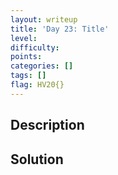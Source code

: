 ```yaml
---
layout: writeup
title: 'Day 23: Title'
level:
difficulty:
points:
categories: []
tags: []
flag: HV20{}
---
```

## Description

## Solution

